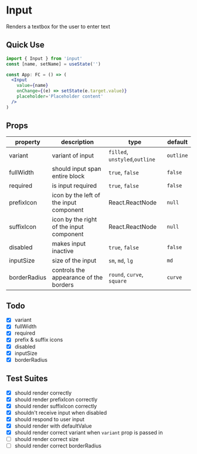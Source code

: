 # Input

Renders a textbox for the user to enter text

## Quick Use

```jsx
import { Input } from 'input'
const [name, setName] = useState('')

const App: FC = () => (
  <Input
    value={name}
    onChange={(e) => setState(e.target.value)}
    placeholder='Placeholder content'
  />
)
```

## Props

| property     | description                              | type                           | default   |
| ------------ | ---------------------------------------- | ------------------------------ | --------- |
| variant      | variant of input                         | `filled`, `unstyled`,`outline` | `outline` |
| fullWidth    | should input span entire block           | `true`, `false`                | `false`   |
| required     | is input required                        | `true`, `false`                | `false`   |
| prefixIcon   | icon by the left of the input component  | React.ReactNode                | `null`    |
| suffixIcon   | icon by the right of the input component | React.ReactNode                | `null`    |
| disabled     | makes input inactive                     | `true`, `false`                | `false`   |
| inputSize    | size of the input                        | `sm`, `md`, `lg`               | `md`      |
| borderRadius | controls the appearance of the borders   | `round`, `curve`, `square`     | `curve`   |

## Todo

- [x] variant
- [x] fullWidth
- [x] required
- [x] prefix & suffix icons
- [x] disabled
- [x] inputSize
- [x] borderRadius

## Test Suites

- [x] should render correctly
- [x] should render prefixIcon correctly
- [x] should render suffixIcon correctly
- [x] shouldn't receive input when disabled
- [x] should respond to user input
- [x] should render with defaultValue
- [x] should render correct variant when `variant` prop is passed in
- [ ] should render correct size
- [ ] should render correct borderRadius
